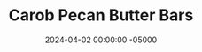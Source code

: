 ---
layout: post
title:  "Carob Pecan Butter Bars"
date:   2024-04-02 00:00:00 -05000
categories: 
- Recipes
- Healthier Dessert
permalink: /recipes/pecan-butter-bars
image: /assets/Food/Healthier Dessert/Pecan Bar/pecan-bar-cover.jpg
ing: pecanbar-ing
facts: pecanbar-facts
Prep: 10
Rest: 10
Cook: 10
Source1: https://runheartfit.net/pecan-butter-chocolate-truffle-recipe-and-review/
Source2: 
tags: 
- no bake
- coconut flour
- pecan butter
- almond butter
- peanut butter
- blend
- banana
- sugar free
- gluten free
- cocoa powder
- carob powder
- nut butter
- seed butter
- cinnamon
- coconut oil
Description: These bars are an adapted version of the Pecan Butter Chocolate Truffles from the cookbook Run Fast Eat Slow. I've made them into bars here, but if you have mini muffin liners you can totally make them into Reese's cups as well. This is admittedly unnecessary boujee with the pecan butter and carob powder; you can easily swap those for regular cocoa powder and any kind of nut or seed butter you like
Instructions: 
- In a food processor, blend the pecans until a smooth pecan butter forms, scraping down the sides every minute or so. This can take about 5 minutes, depending on your food processor. Any kind of nuts can be used here - peanuts, pistachios, almonds, or even sunflower or pumpkin seeds to make it nut-free<br><br>
- <center><img src="/assets/Food/Healthier Dessert/Pecan Bar/pecan-bar-1.jpg" alt="" class="instruction-image"></center><br>

- Add in the rest of the filling ingredients - coconut flour, banana, cinnamon, and salt. Blend until smooth and thick<br><br>
- <center><img src="/assets/Food/Healthier Dessert/Pecan Bar/pecan-bar-2.jpg" alt="" class="instruction-image"></center><br>

- Transfer to a parchment lined 8" pan, and evenly spread the mixture with a silicone spatula. Freeze for 10 minutes to harden<br><br>
- <center><img src="/assets/Food/Healthier Dessert/Pecan Bar/pecan-bar-3.jpg" alt="" class="instruction-image"></center><br>

- In a small bowl, melt coconut oil in the microwave for about a minute, Stir in carob powder and salt. Optionally, add some sweetener if you desire. Carob is mildly sweet, so I don't find any necessary, but you may want some if you use cocoa powder instead<br><br>

- Spread the melted chocolate on top of the filling, spreading edge to edge. Refrigerate for a few hours to harden before slicing<br><br>
- <center><img src="/assets/Food/Healthier Dessert/Pecan Bar/pecan-bar-5.jpg" alt="" class="instruction-image"></center><br>

- Slice, transfer to a parchment lined cookie sheet, and flash freeze until solid.  Store in the freezer or fridge<br><br>
- <center><img src="/assets/Food/Healthier Dessert/Pecan Bar/pecan-bar-6.jpg" alt="" class="instruction-image"></center><br>
---